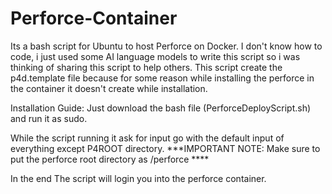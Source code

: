 # Perforce-Container
Its a bash script for Ubuntu to host Perforce on Docker.
I don't know how to code, i just used some AI language models to write this script so i was thinking of sharing this script to help others.
This script create the p4d.template file because for some reason while installing the perforce in the container it doesn't create while installation.

Installation Guide:
Just download the bash file (PerforceDeployScript.sh) and run it as sudo.

While the script running it ask for input
go with the default input of everything except P4ROOT directory.
***IMPORTANT NOTE: Make sure to put the perforce root directory as /perforce ****

In the end The script will login you into the perforce container.


